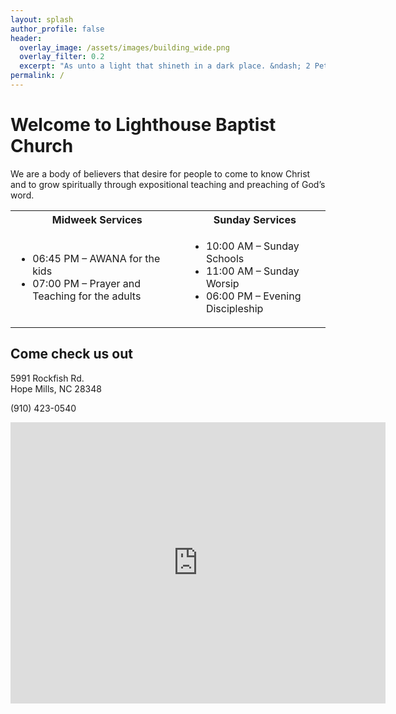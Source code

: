 ```yaml
---
layout: splash
author_profile: false
header:
  overlay_image: /assets/images/building_wide.png
  overlay_filter: 0.2
  excerpt: "As unto a light that shineth in a dark place. &ndash; 2 Peter 1:19"
permalink: /
---
```


<h1>Welcome to Lighthouse Baptist Church</h1>

<p>We are a body of believers that desire for people to come to know Christ and to grow spiritually through expositional teaching and preaching of God&rsquo;s word.</p>

<table>
    <tr>
        <th>Midweek Services</th>
        <th>Sunday Services</th>
    </tr>
    <tr>
        <td><ul><li>06:45 PM &ndash; AWANA for the kids</li><li>07:00 PM &ndash; Prayer and Teaching for the adults</li></ul></td>
        <td><ul><li>10:00 AM &ndash; Sunday Schools</li><li>11:00 AM &ndash; Sunday Worsip</li><li>06:00 PM &ndash; Evening Discipleship</li></ul></td>
    </tr>
</table>

<h2 class="content-subhead">Come check us out</h2>
<p>5991 Rockfish Rd.<br />Hope Mills, NC 28348</p>
<p>(910) 423-0540</p>

<iframe src="https://www.google.com/maps/embed?pb=!1m18!1m12!1m3!1d3269.2905872371957!2d-78.97553368485683!3d34.97438537601904!2m3!1f0!2f0!3f0!3m2!1i1024!2i768!4f13.1!3m3!1m2!1s0x89ab1680101ed159%3A0x536f2743dc222f7c!2sLighthouse+Baptist+Church!5e0!3m2!1sen!2sus!4v1453006186327" width="600" height="450" frameborder="0" style="border:0" allowfullscreen></iframe>